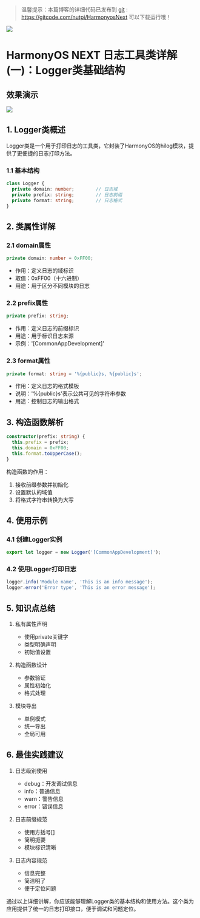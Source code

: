 > 温馨提示：本篇博客的详细代码已发布到 [git](https://gitcode.com/nutpi/HarmonyosNext) : https://gitcode.com/nutpi/HarmonyosNext 可以下载运行哦！

![](https://files.mdnice.com/user/47561/765d1c73-a0ba-4230-8cc0-513bc0590378.png)

# HarmonyOS NEXT 日志工具类详解(一)：Logger类基础结构
## 效果演示

![](https://files.mdnice.com/user/47561/515b84cc-bcf8-48d2-97d2-06bc62b51180.jpg)
## 1. Logger类概述

Logger类是一个用于打印日志的工具类，它封装了HarmonyOS的hilog模块，提供了更便捷的日志打印方法。

### 1.1 基本结构

```typescript
class Logger {
  private domain: number;        // 日志域
  private prefix: string;        // 日志前缀
  private format: string;        // 日志格式
}
```

## 2. 类属性详解

### 2.1 domain属性

```typescript
private domain: number = 0xFF00;
```
- 作用：定义日志的域标识
- 取值：0xFF00（十六进制）
- 用途：用于区分不同模块的日志

### 2.2 prefix属性

```typescript
private prefix: string;
```
- 作用：定义日志的前缀标识
- 用途：用于标识日志来源
- 示例：'[CommonAppDevelopment]'

### 2.3 format属性

```typescript
private format: string = '%{public}s, %{public}s';
```
- 作用：定义日志的格式模板
- 说明：'%{public}s'表示公共可见的字符串参数
- 用途：控制日志的输出格式

## 3. 构造函数解析

```typescript
constructor(prefix: string) {
  this.prefix = prefix;
  this.domain = 0xFF00;
  this.format.toUpperCase();
}
```

构造函数的作用：
1. 接收前缀参数并初始化
2. 设置默认的域值
3. 将格式字符串转换为大写

## 4. 使用示例

### 4.1 创建Logger实例

```typescript
export let logger = new Logger('[CommonAppDevelopment]');
```

### 4.2 使用Logger打印日志

```typescript
logger.info('Module name', 'This is an info message');
logger.error('Error type', 'This is an error message');
```

## 5. 知识点总结

1. 私有属性声明
   - 使用private关键字
   - 类型明确声明
   - 初始值设置

2. 构造函数设计
   - 参数验证
   - 属性初始化
   - 格式处理

3. 模块导出
   - 单例模式
   - 统一导出
   - 全局可用

## 6. 最佳实践建议

1. 日志级别使用
   - debug：开发调试信息
   - info：普通信息
   - warn：警告信息
   - error：错误信息

2. 日志前缀规范
   - 使用方括号[]
   - 简明扼要
   - 模块标识清晰

3. 日志内容规范
   - 信息完整
   - 简洁明了
   - 便于定位问题

通过以上详细讲解，你应该能够理解Logger类的基本结构和使用方法。这个类为应用提供了统一的日志打印接口，便于调试和问题定位。
